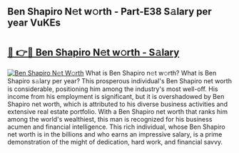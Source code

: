 ## Ben Shapiro N𝚎t w𝚘rth - Part-E38 S𝚊lary per year VuKEs

# <h2><a href="http://gc1hk2.nevu.top/?p=Ben+Shapiro">🔗 👉🔴 Ben Shapiro N𝚎t w𝚘rth - S𝚊lary</a></h2>

[![Ben Shapiro N𝚎t W𝚘rth](https://i.imgur.com/Oavwk0R.jpeg)](http://gc1hk2.nevu.top/?p=Ben+Shapiro)
What is Ben Shapiro n𝚎t w𝚘rth? What is Ben Shapiro s𝚊lary per year?
This prosperous individual's Ben Shapiro net worth is considerable, positioning him among the industry's most well-off. His income from his employment is significant, but it is overshadowed by Ben Shapiro net worth, which is attributed to his diverse business activities and extensive real estate portfolio. With a Ben Shapiro net worth that ranks him among the world's wealthiest, this man is recognized for his business acumen and financial intelligence. This rich individual, whose Ben Shapiro net worth is in the billions and who earns an impressive salary, is a prime demonstration of the might of dedication, hard work, and financial savvy.
